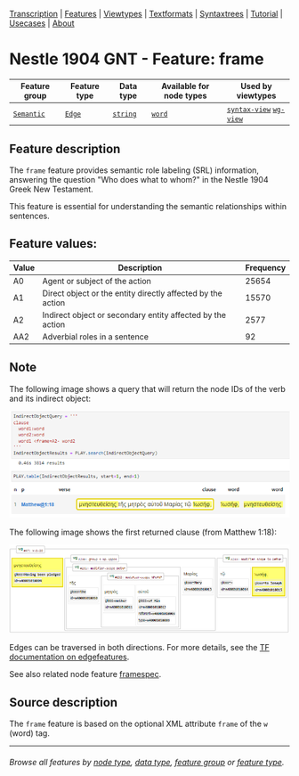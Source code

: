 <a name="start"></a>
<div class="hidden-content">
<a href="../transcription.md">Transcription</a> | <a href="README.md#start">Features</a> | <a href="../viewtypes.md#start">Viewtypes</a> | <a href="../textformats.md#start">Textformats</a> |  <a href="../syntaxtrees.md#start">Syntaxtrees</a> | <a href="../../tutorial/README.md#start">Tutorial</a> | <a href="../usecases/README.md#start">Usecases</a> | <a href="../about.md#start">About</a>
</div>

# Nestle 1904 GNT - Feature: frame

Feature group | Feature type | Data type | Available for node types | Used by viewtypes
---  | --- | --- | --- | ---
[`Semantic`](featuresbygroup.md#semantic-features) | [`Edge`](featuresbyfeaturetype.md#edge-features) | [`string`](featuresbydatatype.md#string-datatype)  |  [`word`](featuresbynodetype.md#word-nodes) | [`syntax-view`](../syntax-view.md#start) [`wg-view`](../wg-view.md#start) 

## Feature description

The `frame` feature provides semantic role labeling (SRL) information, answering the question "Who does what to whom?" in the Nestle 1904 Greek New Testament.

This feature is essential for understanding the semantic relationships within sentences.

## Feature values:

Value | Description | Frequency
---|---|---
A0 | Agent or subject of the action | 25654
A1 | Direct object or the entity directly affected by the action | 15570
A2 | Indirect object or secondary entity affected by the action | 2577
AA2 | Adverbial roles in a sentence | 92

## Note

The following image shows a query that will return the node IDs of the verb and its indirect object:

<img src="images/indirectobjectquery.png" width="600">

The following image shows the first returned clause (from Matthew 1:18):

<img src="images/indirectobjecttree.png" width="600">

Edges can be traversed in both directions. For more details, see the [TF documentation on edgefeatures](https://annotation.github.io/text-fabric/tf/core/edgefeature.html).


See also related node feature [framespec](framespec.md#start).

## Source description

The `frame` feature is based on the optional XML attribute `frame` of the `w` (word) tag.


---
###### *Browse all features by [node type](featuresbynodetype.md#start), [data type](featuresbydatatype.md#start), [feature group](featuresbygroup.md#start) or [feature type](featuresbyfeaturetype.md#start).*
